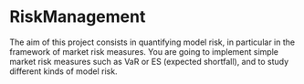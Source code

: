 # RiskManagement

The aim of this project consists in quantifying model risk, in particular in the
framework of market risk measures. You are going to implement simple market risk
measures such as VaR or ES (expected shortfall), and to study different kinds of model
risk.
